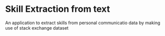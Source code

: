 # Skill Extraction from text
An application to extract skills from personal communicatio data by making use of stack exchange dataset
